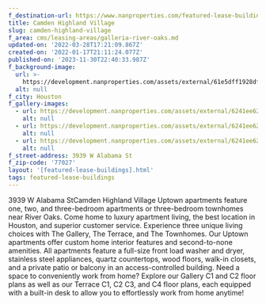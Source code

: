 ```yaml
---
f_destination-url: https://www.nanproperties.com/featured-lease-buildings/camden-highland-village
title: Camden Highland Village
slug: camden-highland-village
f_area: cms/leasing-areas/galleria-river-oaks.md
updated-on: '2022-03-28T17:21:09.867Z'
created-on: '2022-01-17T21:11:24.077Z'
published-on: '2023-11-30T22:40:33.987Z'
f_background-image:
  url: >-
    https://development.nanproperties.com/assets/external/61e5dff1928df1b946c09656_1-camden-highland-village-apartments.jpeg
  alt: null
f_city: Houston
f_gallery-images:
  - url: https://development.nanproperties.com/assets/external/6241ee62fa5c64ac5a91eaf7_1-camden-highland-village-.jpg
    alt: null
  - url: https://development.nanproperties.com/assets/external/6241ee624e06b12e41c58732_3-camden-highland-village-2.jpg
    alt: null
  - url: https://development.nanproperties.com/assets/external/6241ee62fe700a08dec5184b_22-camden-highland-village-3.jpg
    alt: null
f_street-address: 3939 W Alabama St
f_zip-code: '77027'
layout: '[featured-lease-buildings].html'
tags: featured-lease-buildings
---
```


3939 W Alabama StCamden Highland Village Uptown apartments feature one, two, and three-bedroom apartments or three-bedroom townhomes near River Oaks. Come home to luxury apartment living, the best location in Houston, and superior customer service. Experience three unique living choices with The Gallery, The Terrace, and The Townhomes. Our Uptown apartments offer custom home interior features and second-to-none amenities. All apartments feature a full-size front load washer and dryer, stainless steel appliances, quartz countertops, wood floors, walk-in closets, and a private patio or balcony in an access-controlled building. Need a space to conveniently work from home? Explore our Gallery C1 and C2 floor plans as well as our Terrace C1, C2 C3, and C4 floor plans, each equipped with a built-in desk to allow you to effortlessly work from home anytime!
